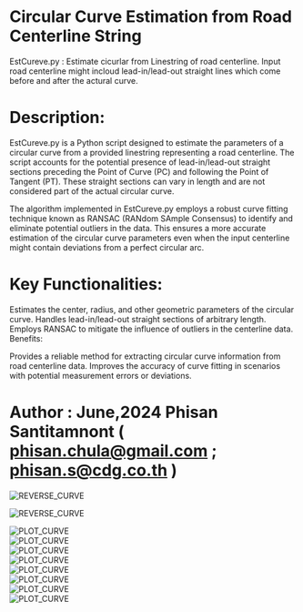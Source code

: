 # Circular Curve Estimation from Road Centerline String    

EstCureve.py : Estimate cicurlar from Linestring of road centerline. Input road centerline might incloud lead-in/lead-out straight
                lines which come before and after the actural curve.

# Description:

EstCureve.py is a Python script designed to estimate the parameters of a circular curve from a provided linestring representing a road centerline. The script accounts for the potential presence of lead-in/lead-out straight sections preceding the Point of Curve (PC) and following the Point of Tangent (PT). These straight sections can vary in length and are not considered part of the actual circular curve.

The algorithm implemented in EstCureve.py employs a robust curve fitting technique known as RANSAC (RANdom SAmple Consensus) to identify and eliminate potential outliers in the data. This ensures a more accurate estimation of the circular curve parameters even when the input centerline might contain deviations from a perfect circular arc.

# Key Functionalities:

Estimates the center, radius, and other geometric parameters of the circular curve.
Handles lead-in/lead-out straight sections of arbitrary length.
Employs RANSAC to mitigate the influence of outliers in the centerline data.
Benefits:

Provides a reliable method for extracting circular curve information from road centerline data.
Improves the accuracy of curve fitting in scenarios with potential measurement errors or deviations.


# Author : June,2024 Phisan Santitamnont ( phisan.chula@gmail.com ; phisan.s@cdg.co.th )

![REVERSE_CURVE](https://github.com/phisan-chula/CircularCurve/blob/main/Round_Abouts.png)

![REVERSE_CURVE](https://github.com/phisan-chula/CircularCurve/blob/main/ReverseCurve.png)

![PLOT_CURVE](https://github.com/phisan-chula/CircularCurve/blob/main/CACHE_PrasertManoonkit/Plot_Curve_c0.png)  
![PLOT_CURVE](https://github.com/phisan-chula/CircularCurve/blob/main/CACHE_PrasertManoonkit/Plot_Curve_c1.png)  
![PLOT_CURVE](https://github.com/phisan-chula/CircularCurve/blob/main/CACHE_PrasertManoonkit/Plot_Curve_c2.png)  
![PLOT_CURVE](https://github.com/phisan-chula/CircularCurve/blob/main/CACHE_PrasertManoonkit/Plot_Curve_c3.png)  
![PLOT_CURVE](https://github.com/phisan-chula/CircularCurve/blob/main/CACHE_PrasertManoonkit/Plot_Curve_c4.png)  
![PLOT_CURVE](https://github.com/phisan-chula/CircularCurve/blob/main/CACHE_PrasertManoonkit/Plot_Curve_c5.png)  
![PLOT_CURVE](https://github.com/phisan-chula/CircularCurve/blob/main/CACHE_PrasertManoonkit/Plot_Curve_c6.png)  
![PLOT_CURVE](https://github.com/phisan-chula/CircularCurve/blob/main/CACHE_PrasertManoonkit/Plot_Curve_c7.png)  
